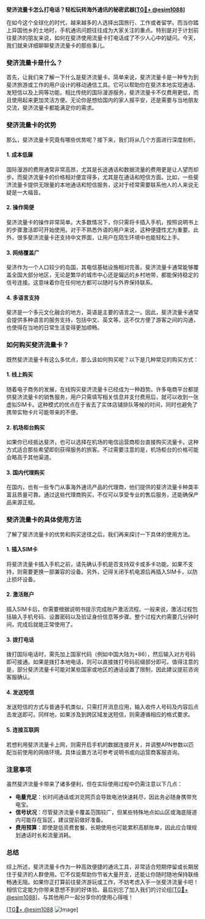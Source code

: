 **斐济流量卡怎么打电话？轻松玩转海外通讯的秘密武器[[TG💪+ @esim1088](https://t.me/s/esim1088)]**

在如今这个全球化的时代，越来越多的人选择出国旅行、工作或者留学。而当你踏上异国他乡的土地时，手机通讯问题往往成为大家关注的重点。特别是对于计划前往斐济的朋友来说，如何在斐济使用流量卡打电话成了不少人心中的疑问。今天，我们就来详细聊聊斐济流量卡的那些事儿。

### 斐济流量卡是什么？

首先，让我们来了解一下什么是斐济流量卡。简单来说，斐济流量卡是一种专为到斐济旅游或工作的用户设计的移动通信工具。它可以帮助你在斐济本地实现通话、发短信以及上网等功能。相比传统的国际漫游服务，斐济流量卡不仅费用更低，而且使用起来更加灵活方便。无论你是想给国内的家人报平安，还是需要与当地朋友交流，斐济流量卡都能满足你的需求。

### 斐济流量卡的优势

那么，斐济流量卡究竟有哪些优势呢？接下来，我们将从几个方面进行深度剖析。

#### 1. **成本低廉**
   国际漫游的费用通常非常高昂，尤其是长途通话和数据流量的费用更是让人望而却步。而斐济流量卡的价格相对便宜得多，尤其是在通话和短信方面。比如，一些斐济流量卡提供无限量的本地通话和短信服务，这对于经常需要联系他人的人来说无疑是一大福音。

#### 2. **操作简便**
   斐济流量卡的操作非常简单。大多数情况下，你只需将卡插入手机，按照说明书上的步骤激活即可开始使用。对于不熟悉外语的用户来说，这种便捷性尤为重要。此外，很多斐济流量卡还支持中文界面，让用户在陌生环境中也能轻松上手。

#### 3. **网络覆盖广**
   斐济作为一个人口较少的岛国，其电信基础设施相对完善。斐济流量卡通常能够覆盖全国大部分地区，无论是繁华的城市中心还是偏远的乡村地带，都能保持稳定的信号连接。这意味着你在任何地方都可以随时与外界保持联系。

#### 4. **多语言支持**
   斐济是一个多元文化融合的地方，英语是主要的语言之一。因此，斐济流量卡通常会提供多种语言的服务支持，包括中文、英文等。这不仅方便了游客之间的沟通，也使得在当地的日常生活变得更加顺畅。

### 如何购买斐济流量卡？

既然斐济流量卡有这么多优点，那么该如何购买呢？以下是几种常见的购买方式：

#### 1. **线上购买**
   随着电子商务的发展，在线购买斐济流量卡已经成为一种趋势。许多电商平台都提供斐济流量卡的销售服务，用户只需填写相关信息并支付费用后，就可以收到一张虚拟SIM卡。这种模式的优点在于省去了实体店铺排队等候的时间，同时也避免了携带实物卡片可能带来的不便。

#### 2. **机场柜台购买**
   如果你已经抵达斐济，也可以选择在机场的电信运营商柜台直接购买流量卡。这种方式适合那些希望即刻获得服务的旅客。不过需要注意的是，机场柜台的价格可能会略高于其他渠道。

#### 3. **国内代理购买**
   在国内，也有一些专门从事海外通讯产品的代理商，他们提供的斐济流量卡种类丰富且质量可靠。通过这些代理商购买，不仅可以享受专业的售后服务，还能确保产品来源正规。

### 斐济流量卡的具体使用方法

了解了斐济流量卡的优势和购买途径之后，我们再来探讨一下具体的使用方法。

#### 1. **插入SIM卡**
   将斐济流量卡插入手机之前，请先确认手机是否支持双卡或多卡功能。如果不支持，则需要更换一部兼容的设备。另外，记得关闭手机电源后再插入SIM卡，以防止损坏设备。

#### 2. **激活账户**
   插入SIM卡后，你需要根据说明书提示完成账户激活流程。一般来说，激活过程包括输入手机号码、设置密码以及验证身份信息等步骤。整个过程大约需要几分钟时间，完成后就能正常使用了。

#### 3. **拨打电话**
   拨打国际电话时，需先加上国家代码（例如中国大陆为+86），然后输入对方号码即可接通。如果是拨打本地电话，则可以直接拨打号码前缀部分即可。值得注意的是，部分斐济流量卡可能对某些国家或地区的通话设置了限制，因此建议提前咨询客服确认。

#### 4. **发送短信**
   发送短信的方式与普通手机类似，只需打开消息应用，输入收件人号码及内容后点击发送即可。同样地，如果涉及到跨区域发送短信，则需遵循相应的格式要求。

#### 5. **连接互联网**
   若想利用斐济流量卡上网，则需开启手机的数据连接开关，并调整APN参数以匹配当前使用的网络环境。具体设置方法可参考说明书或向运营商客服咨询。

### 注意事项

虽然斐济流量卡带来了诸多便利，但在实际使用过程中仍需注意以下几点：

- **电量充足**：长时间通话或浏览网页会导致电池快速耗尽，因此务必随身携带充电宝。
- **信号状况**：尽管斐济流量卡覆盖范围较广，但某些特殊地点如山区或海底隧道内可能存在盲区，建议提前做好准备。
- **费用预算**：即使是低资费套餐，长期使用也可能累积高额账单，因此应合理规划通话时长和流量消耗。

### 总结

综上所述，斐济流量卡作为一种高效便捷的通讯工具，非常适合短期停留或长期居住于斐济的人群使用。它不仅能帮助你节省大量开支，还能让你随时随地保持联络畅通无阻。如果你正打算前往斐济游玩或工作，不妨考虑入手一张斐济流量卡吧！相信它定能为你带来意想不到的好体验。最后别忘了加入我们的讨论组[[TG💪+ @esim1088](https://t.me/s/esim1088)]，与其他用户一起分享你的使用心得哦！

[[TG💪+ @esim1088](https://t.me/s/esim1088) ![Image](https://i.postimg.cc/4NQfJmqS/Snipaste-2025-05-13-00-14-12.png)]